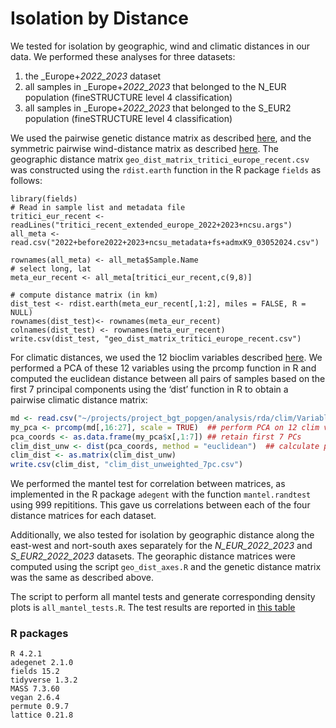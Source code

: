 # Isolation by Distance
We tested for isolation by geographic, wind and climatic distances in our data. We performed these analyses for three datasets:
1. the _Europe+_2022_2023_ dataset
2. all samples in _Europe+_2022_2023_ that belonged to the N_EUR population (fineSTRUCTURE level 4 classification)
3. all samples in _Europe+_2022_2023_ that belonged to the S_EUR2 population (fineSTRUCTURE level 4 classification)

We used the pairwise genetic distance matrix as described [here](../distance_matrix/distance_matrix.md), and the symmetric pairwise wind-distance matrix as described [here](../windscape/windscape.md). The geographic distance matrix `geo_dist_matrix_tritici_europe_recent.csv` was constructed using the `rdist.earth` function in the R package `fields` as follows:
```
library(fields)
# Read in sample list and metadata file
tritici_eur_recent <- readLines("tritici_recent_extended_europe_2022+2023+ncsu.args")
all_meta <- read.csv("2022+before2022+2023+ncsu_metadata+fs+admxK9_03052024.csv")

rownames(all_meta) <- all_meta$Sample.Name
# select long, lat
meta_eur_recent <- all_meta[tritici_eur_recent,c(9,8)]

# compute distance matrix (in km)
dist_test <- rdist.earth(meta_eur_recent[,1:2], miles = FALSE, R = NULL)
rownames(dist_test)<- rownames(meta_eur_recent)
colnames(dist_test) <- rownames(meta_eur_recent)
write.csv(dist_test, "geo_dist_matrix_tritici_europe_recent.csv")
```
For climatic distances, we used the 12 bioclim variables described [here](../RDA/RDA.md). We performed a PCA of these 12 variables using the prcomp function in R and computed the euclidean distance between all pairs of samples based on the first 7 principal components using the ‘dist’ function in R to obtain a pairwise climatic distance matrix:

```R
md <- read.csv("~/projects/project_bgt_popgen/analysis/rda/clim/Variables_without_climcorrelation.csv", row.name = 1)  ## read in clim data values for all isolates
my_pca <- prcomp(md[,16:27], scale = TRUE)  ## perform PCA on 12 clim variables
pca_coords <- as.data.frame(my_pca$x[,1:7]) ## retain first 7 PCs
clim_dist_unw <- dist(pca_coords, method = "euclidean")  ## calculate pairwise euclidean distances 
clim_dist <- as.matrix(clim_dist_unw)
write.csv(clim_dist, "clim_dist_unweighted_7pc.csv")
```

We performed the mantel test for correlation between matrices, as implemented in the R package `adegent` with the function `mantel.randtest` using 999 repititions. This gave us correlations between each of the four distance matrices for each dataset. 

Additionally, we also tested for isolation by geographic distance along the east-west and nort-south axes separately for the _N_EUR_2022_2023_ and _S_EUR2_2022_2023_ datasets. The georaphic distance matrices were computed using the script `geo_dist_axes.R` and the genetic distance matrix was the same as described above. 

The script to perform all mantel tests and generate corresponding density plots is `all_mantel_tests.R`. The test results are reported in [this table](mantel_test_results.csv)

### R packages
```
R 4.2.1
adegenet 2.1.0
fields 15.2
tidyverse 1.3.2
MASS 7.3.60
vegan 2.6.4
permute 0.9.7
lattice 0.21.8
```

